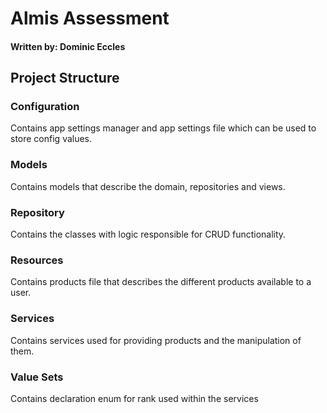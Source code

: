 # Almis Assessment
#### Written by: Dominic Eccles

## Project Structure
### Configuration
Contains app settings manager and app settings file which can be used to store config values.

### Models
Contains models that describe the domain, repositories and views.

### Repository
Contains the classes with logic responsible for CRUD functionality. 

### Resources
Contains products file that describes the different products available to a user.

### Services
Contains services used for providing products and the manipulation of them.

### Value Sets
Contains declaration enum for rank used within the services